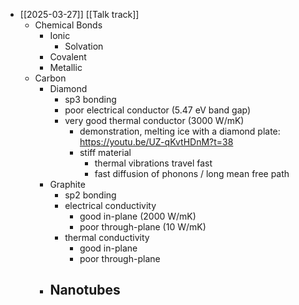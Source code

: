 - [[2025-03-27]] [[Talk track]]
	- Chemical Bonds
		- Ionic
			- Solvation
		- Covalent
		- Metallic
	- Carbon
		- Diamond
			- sp3 bonding
			- poor electrical conductor (5.47 eV band gap)
			- very good thermal conductor (3000 W/mK)
				- demonstration, melting ice with a diamond plate:
				  https://youtu.be/UZ-qKvtHDnM?t=38
				- stiff material
					- thermal vibrations travel fast
					- fast diffusion of phonons / long mean free path
		- Graphite
			- sp2 bonding
			- electrical conductivity
				- good in-plane (2000 W/mK)
				- poor through-plane (10 W/mK)
			- thermal conductivity
				- good in-plane
				- poor through-plane
		- Nanotubes
			-